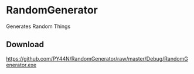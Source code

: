 # RandomGenerator
Generates Random Things

## Download
https://github.com/PY44N/RandomGenerator/raw/master/Debug/RandomGenerator.exe
